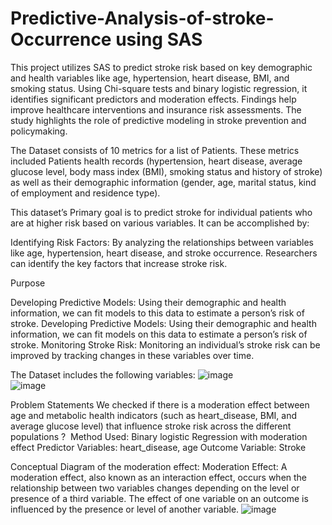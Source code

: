# Predictive-Analysis-of-stroke-Occurrence using SAS

This project utilizes SAS to predict stroke risk based on key demographic and health variables like age, hypertension, heart disease, BMI, and smoking status. Using Chi-square tests and binary logistic regression, it identifies significant predictors and moderation effects. Findings help improve healthcare interventions and insurance risk assessments. The study highlights the role of predictive modeling in stroke prevention and policymaking.

The Dataset consists of 10 metrics for a list of Patients. These metrics included Patients health records (hypertension, heart disease, average glucose level, body mass index (BMI), smoking status and history of stroke) as well as their demographic information (gender, age, marital status, kind of employment and residence type).

This dataset’s Primary goal is to predict stroke for individual patients who are at higher risk based on various variables. It can be accomplished by:

Identifying Risk Factors: By analyzing the relationships between variables like age, hypertension, heart disease, and stroke occurrence. Researchers can identify the key factors that increase stroke risk.

Purpose

Developing Predictive Models: Using their demographic and health information, we can fit models to this data to estimate a person’s risk of stroke.
Developing Predictive Models: Using their demographic and health information, we can fit models on this data to estimate a person’s risk of stroke.
Monitoring Stroke Risk: Monitoring an individual’s stroke risk can be improved by tracking changes in these variables over time.

The Dataset includes the following variables:
![image](https://github.com/user-attachments/assets/613fe371-223f-461a-b80b-0f86cf03c1a1)  
![image](https://github.com/user-attachments/assets/b0aad80c-2673-4024-896d-c01860196a5b)

Problem Statements
We checked if there is a moderation effect between age and metabolic health indicators (such as heart_disease, BMI, and average glucose level) that influence stroke risk across the different populations ? 
Method Used: Binary logistic Regression with moderation effect
Predictor Variables: heart_disease, age
Outcome Variable: Stroke

Conceptual Diagram of the moderation effect:
Moderation Effect: A moderation effect, also known as an interaction effect, occurs when the relationship between two variables changes depending on the level or presence of a third variable. The effect of one variable on an outcome is influenced by the presence or level of another variable.
![image](https://github.com/user-attachments/assets/44159028-bbaf-47e0-a637-5a2f35099d2d)








